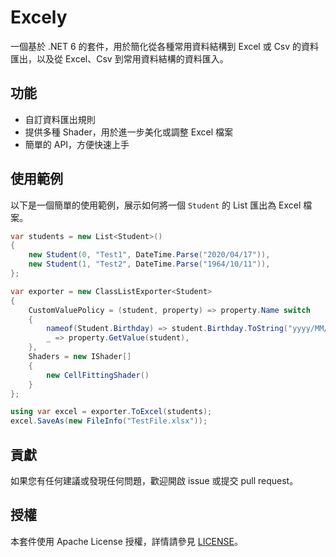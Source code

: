 # Excely

一個基於 .NET 6 的套件，用於簡化從各種常用資料結構到 Excel 或 Csv 的資料匯出，以及從 Excel、Csv 到常用資料結構的資料匯入。

## 功能

- 自訂資料匯出規則
- 提供多種 Shader，用於進一步美化或調整 Excel 檔案
- 簡單的 API，方便快速上手

## 使用範例

以下是一個簡單的使用範例，展示如何將一個 `Student` 的 List 匯出為 Excel 檔案。

```csharp
var students = new List<Student>()
{
    new Student(0, "Test1", DateTime.Parse("2020/04/17")),
    new Student(1, "Test2", DateTime.Parse("1964/10/11")),
};

var exporter = new ClassListExporter<Student>
{
    CustomValuePolicy = (student, property) => property.Name switch
    {
        nameof(Student.Birthday) => student.Birthday.ToString("yyyy/MM/dd"),
        _ => property.GetValue(student),
    },
    Shaders = new IShader[]
    {
        new CellFittingShader()
    }
};

using var excel = exporter.ToExcel(students);
excel.SaveAs(new FileInfo("TestFile.xlsx"));
```

## 貢獻

如果您有任何建議或發現任何問題，歡迎開啟 issue 或提交 pull request。

## 授權

本套件使用 Apache License 授權，詳情請參見 [LICENSE](LICENSE)。
